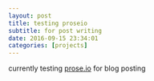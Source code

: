 ```yaml
---
layout: post
title: testing proseio
subtitle: for post writing
date: 2016-09-15 23:34:01
categories: [projects]
---
```

currently testing [prose.io](https://prose.io/ "prose.io") for blog posting
